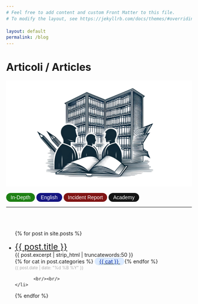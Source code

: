 ```yaml
---
# Feel free to add content and custom Front Matter to this file.
# To modify the layout, see https://jekyllrb.com/docs/themes/#overriding-theme-defaults

layout: default
permalink: /blog
---
```


# Articoli / Articles

![A library but futuristic](blog.png)

<script>
  function categoryClick(category) {
    // Ottieni l'URL di base senza query string
    var baseUrl = window.location.href.split('?')[0];
    
    // Define the parameter name and value you want to add
    var paramName = 'cat';
    var paramValue = category;
    
    // Construct the new URL with the parameter
    var newUrl = `${baseUrl}?${paramName}=${paramValue}`;
    
    // Change the location of the window to reload and add the parameter
    window.location.href = newUrl;
  }

  // Funzione che filtra gli elementi <li> basandosi sul parametro 'cat' della query string
  function filterListItemsByCategory() {
    // Ottieni il valore del parametro 'cat' dalla query string
    const urlSearchParams = new URLSearchParams(window.location.search);
    const category = urlSearchParams.get('cat');

    // Verifica se il parametro 'cat' è presente
    if (!category) {
      console.log("Il parametro 'cat' non è presente nella query string.");
      return;
    }

    // Trova tutti gli elementi <li> nel DOM che contengono un div con class="label"
    const listItems = document.querySelectorAll('li');

    // Itera sugli elementi <li> e mostra/nasconde basandosi sulla corrispondenza con 'cat'
    listItems.forEach(li => {
      const labelDiv = li.querySelector('.label');
      if (labelDiv && labelDiv.textContent.trim() === category) {
        li.style.display = ''; // Mostra l'elemento <li>
      } else {
        li.style.display = 'none'; // Nasconde l'elemento <li>
      }
    });
  }

  // Assicurati che lo script si esegua dopo il caricamento del DOM
  document.addEventListener('DOMContentLoaded', filterListItemsByCategory);  



</script>

<style>
    .post-date {
        font-size: 0.8em; /* Imposta il font più piccolo */
        color: #aaaaaa; /* Opzionale: Cambia il colore se desiderato */
    }

    .post-title {
        font-size: 1.6em; /* Imposta il font più piccolo */
    }

    .excerpt {
        font-size: 1.0em; /* Imposta il font più piccolo */
        color: #999; /* Opzionale: Cambia il colore se desiderato */
    }


    .label,button {
      --tw-text-opacity: 1;
      color: rgb(30 64 175/var(--tw-text-opacity));
      font-weight: 500;
      font-size: .875rem;
      line-height: 1.25rem;
      padding-bottom: .125rem;
      padding-top: .125rem;
      padding-left: .75rem;
      padding-right: .75rem;    
      border-radius: 9999px;
      align-items: center;
      --tw-bg-opacity: 1;
      background-color: rgb(219 234 254/var(--tw-bg-opacity));
    }

</style>


<button style="border: none; background-color: rgb(30,128,20); color: white;" onclick="categoryClick('In-Depth')">
  In-Depth
</button>
<button 
  style="border: none; background-color: rgb(20,20,128); color: white;" onclick="categoryClick('English')">
English
</button>
<button 
  style="border: none; background-color: rgb(128,20,20); color: white;" onclick="categoryClick('Incident Report')">Incident Report
</button>
<button 
  style="border: none; background-color: rgb(20,20,20); color: white;" onclick="categoryClick('Academy')">
Academy
</button>
<hr/>
<br/><br/>
<ul>
  
  {% for post in site.posts %}
    <li>
            <div>
              <a class="post-title" href="{{ post.url }}" >
                {{ post.title }}
              </a>
            </div>
            <div >{{ post.excerpt | strip_html | truncatewords:50 }}</div>
            {% for cat in post.categories %} 
              <a href="javascript:categoryClick('{{ cat }}')">
                <span class="label">{{ cat }}
                </span> 
              </a>
            {% endfor %}
           <div class="post-date">{{ post.date | date: "%d %B %Y" }}</div>
           
           <br/><br/>
    </li>
  {% endfor %}
</ul>

